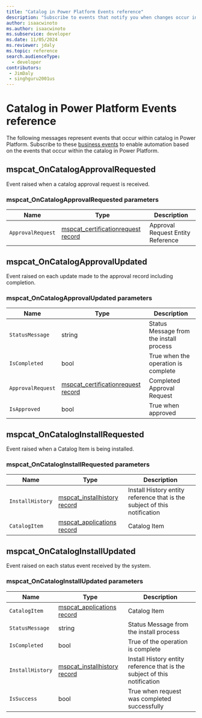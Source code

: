 ```yaml
---
title: "Catalog in Power Platform Events reference"
description: "Subscribe to events that notify you when changes occur in the catalog in Power Platform"
author: isaacwinoto
ms.author: isaacwinoto
ms.subservice: developer
ms.date: 11/05/2024
ms.reviewer: jdaly
ms.topic: reference
search.audienceType: 
  - developer
contributors:
 - JimDaly
 - singhguru2001us
---
```


# Catalog in Power Platform Events reference

The following messages represent events that occur within catalog in Power Platform. Subscribe to these [business events](/power-apps/developer/data-platform/business-events) to enable automation based on the events that occur within the catalog in Power Platform.

## mspcat_OnCatalogApprovalRequested

Event raised when a catalog approval request is received.

### mspcat_OnCatalogApprovalRequested parameters

|Name|Type|Description|
|---------|---------|---------|
|`ApprovalRequest`|[mspcat_certificationrequest record](tables/mspcat_certificationrequest.md)|Approval Request Entity Reference|


## mspcat_OnCatalogApprovalUpdated

Event raised on each update made to the approval record including completion.

###  mspcat_OnCatalogApprovalUpdated parameters

|Name|Type|Description|
|---------|---------|---------|
|`StatusMessage`|string|Status Message from the install process|
|`IsCompleted`|bool|True when the operation is complete|
|`ApprovalRequest`|[mspcat_certificationrequest record](tables/mspcat_certificationrequest.md)|Completed Approval Request|
|`IsApproved`|bool|True when approved|

## mspcat_OnCatalogInstallRequested

Event raised when a Catalog Item is being installed.

### mspcat_OnCatalogInstallRequested parameters

|Name|Type|Description|
|---------|---------|---------|
|`InstallHistory`|[mspcat_installhistory record](tables/mspcat_installhistory.md)|Install History entity reference that is the subject of this notification |
|`CatalogItem`|[mspcat_applications record](tables/mspcat_applications.md)|Catalog Item|

## mspcat_OnCatalogInstallUpdated

Event raised on each status event received by the system.

### mspcat_OnCatalogInstallUpdated parameters

|Name|Type|Description|
|---------|---------|---------|
|`CatalogItem`|[mspcat_applications record](tables/mspcat_applications.md)|Catalog Item|
|`StatusMessage`|string|Status Message from the install process|
|`IsCompleted`|bool|True of the operation is complete|
|`InstallHistory`|[mspcat_installhistory record](tables/mspcat_installhistory.md)|Install History entity reference that is the subject of this notification|
|`IsSuccess`|bool|True when request was completed successfully|